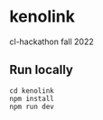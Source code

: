 # kenolink

cl-hackathon fall 2022

## Run locally

    cd kenolink
    npm install
    npm run dev
